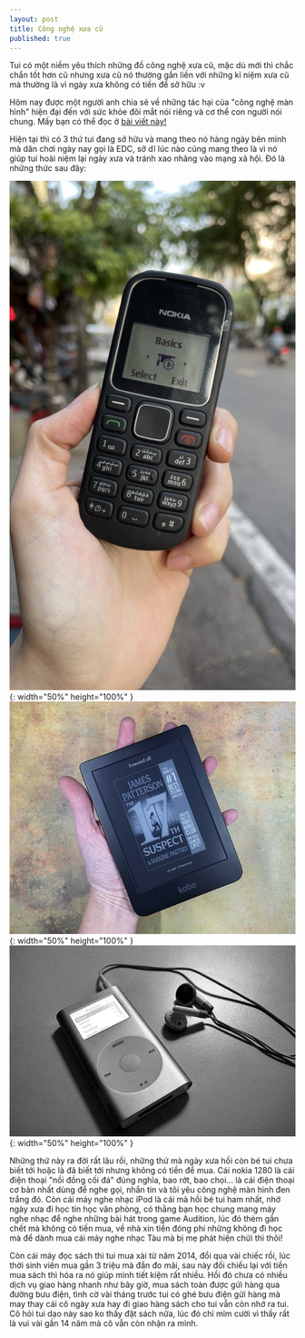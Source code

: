 ```yaml
---
layout: post
title: Công nghệ xưa cũ
published: true
---
```




Tui có một niềm yêu thích những đồ công nghệ xưa cũ, mặc dù mới thì chắc chắn tốt hơn cũ nhưng xưa cũ nó thường gắn liền với những kỉ niệm xưa cũ mà thường là vì ngày xưa không có tiền để sở hữu :v

Hôm nay được một người anh chia sẻ về những tác hại của "công nghệ màn hình" hiện đại đến với sức khỏe đôi mắt nói riêng và cơ thể con người nói chung. Mấy bạn có thể đọc ở [bài viết này!](https://www.androidcentral.com/phones/what-is-pwm-display-flicker-tips-and-tricks#:~:text=For%20this%20reason%2C%20manufacturers%20like,no%20matter%20the%20brightness%20level)

Hiện tại thì có 3 thứ tui đang sở hữu và mang theo nó hàng ngày bên mình mà dân chơi ngày nay gọi là EDC, sở dĩ lúc nào cũng mang theo là vì nó giúp tui hoài niệm lại ngày xưa và tránh xao nhãng vào mạng xã hội. Đó là những thức sau đây:

![Nokia 1280](/images/5c9ee2b73b6706571eddfa588a11278a.jpg){: width="50%" height="100%" }
![Máy đọc sách Kobo](/images/kobo-clara-hd-15.jpg){: width="50%" height="100%" }
![iPod Mini](/images/IPod_Mini_with_headphones.jpg){: width="50%" height="100%" }

Những thứ này ra đời rất lâu rồi, những thứ mà ngày xưa hồi còn bé tui chưa biết tới hoặc là đã biết tới nhưng không có tiền để mua. Cái nokia 1280 là cái điện thoại "nồi đồng cối đá" đúng nghĩa, bao rớt, bao chọi... là cái điện thoại cơ bản nhất dùng để nghe gọi, nhắn tin và tôi yêu công nghệ màn hình đen trắng đó. Còn cái máy nghe nhạc iPod là cái mà hồi bé tui ham nhất, nhớ ngày xưa đi học tin học văn phòng, có thằng bạn học chung mang máy nghe nhạc để nghe những bài hát trong game Audition, lúc đó thèm gần chết mà không có tiền mua, về nhà xin tiền đóng phí những không đi học mà để dành mua cái máy nghe nhạc Tàu mà bị mẹ phát hiện chửi thì thôi!

Còn cái máy đọc sách thì tui mua xài từ năm 2014, đổi qua vài chiếc rồi, lúc thời sinh viên mua gần 3 triệu mà đắn đo mãi, sau này đối chiếu lại với tiền mua sách thì hóa ra nó giúp mình tiết kiệm rất nhiều. Hồi đó chưa có nhiều dịch vụ giao hàng nhanh như bây giờ, mua sách toàn được gửi hàng qua đường bưu điện, tình cờ vài tháng trước tui có ghé bưu điện gửi hàng mà may thay cái cô ngày xưa hay đi giao hàng sách cho tui vẫn còn nhớ ra tui. Cô hỏi tui dạo này sao ko thấy đặt sách nữa, lúc đó chỉ mỉm cười vì thấy rất là vui vài gần 14 năm mà cô vẫn còn nhận ra mình.
